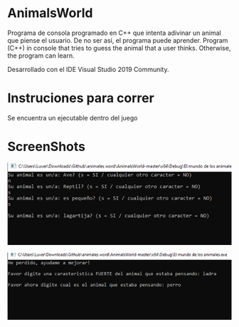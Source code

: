 # AnimalsWorld
Programa de consola programado en C++ que intenta adivinar un animal que piense el usuario. De no ser así, el programa puede aprender.  Program (C++) in console that tries to guess the animal that a user thinks. Otherwise, the program can learn.

Desarrollado con el IDE Visual Studio 2019 Community.
# Instruciones para correr

Se encuentra un ejecutable dentro del juego

# ScreenShots

![Alt text](https://github.com/JoelArdon/Mundo-de-los-Animales/blob/main/AnimalsWorld-master/ScreenShots/1.PNG?raw=true)

![Alt text](https://github.com/JoelArdon/Mundo-de-los-Animales/blob/main/AnimalsWorld-master/ScreenShots/2.PNG?raw=true)
